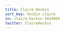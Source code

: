 ```yaml
---
title: Claire Hockin
sort_key: hockin claire
in: claire-hockin-3424964
twitter: ClaireHockin
---
```


